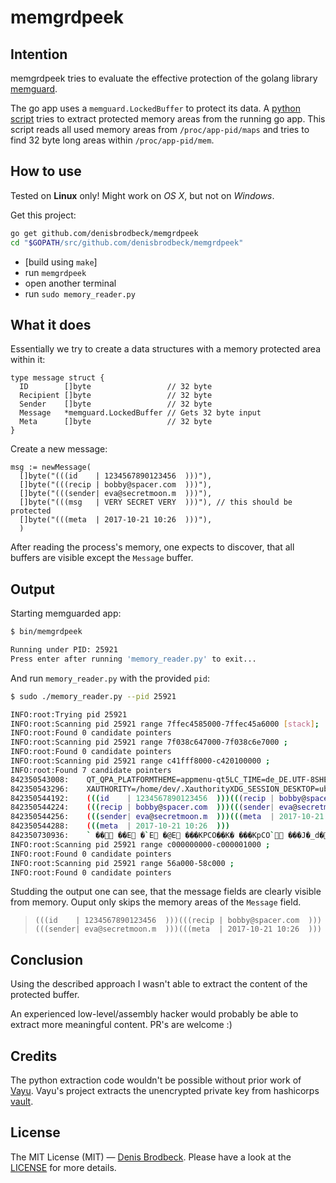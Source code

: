 # memgrdpeek

## Intention

memgrdpeek tries to evaluate the effective protection of the golang library [memguard](https://github.com/awnumar/memguard).

The go app uses a `memguard.LockedBuffer` to protect its data. A [python script](memory_reader.py) tries to extract protected memory areas from the running go app. This script reads all used memory areas from `/proc/app-pid/maps` and tries to find 32 byte long areas within `/proc/app-pid/mem`.

## How to use

Tested on **Linux** only! Might work on *OS X*, but not on *Windows*.

Get this project:

```bash
go get github.com/denisbrodbeck/memgrdpeek
cd "$GOPATH/src/github.com/denisbrodbeck/memgrdpeek"
```

* [build using `make`]
* run `memgrdpeek`
* open another terminal
* run `sudo memory_reader.py`

## What it does

Essentially we try to create a data structures with a memory protected area within it:

```golang
type message struct {
  ID        []byte                 // 32 byte
  Recipient []byte                 // 32 byte
  Sender    []byte                 // 32 byte
  Message   *memguard.LockedBuffer // Gets 32 byte input
  Meta      []byte                 // 32 byte
}
```

Create a new message:

```golang
msg := newMessage(
  []byte("(((id    | 1234567890123456  )))"),
  []byte("(((recip | bobby@spacer.com  )))"),
  []byte("(((sender| eva@secretmoon.m  )))"),
  []byte("(((msg   | VERY SECRET VERY  )))"), // this should be protected
  []byte("(((meta  | 2017-10-21 10:26  )))"),
  )
```

After reading the process's memory, one expects to discover, that all buffers are visible except the `Message` buffer.

## Output

Starting memguarded app:

```bash
$ bin/memgrdpeek

Running under PID: 25921
Press enter after running 'memory_reader.py' to exit...

```

And run `memory_reader.py` with the provided `pid`:

```bash
$ sudo ./memory_reader.py --pid 25921

INFO:root:Trying pid 25921
INFO:root:Scanning pid 25921 range 7ffec4585000-7ffec45a6000 [stack];
INFO:root:Found 0 candidate pointers
INFO:root:Scanning pid 25921 range 7f038c647000-7f038c6e7000 ;
INFO:root:Found 0 candidate pointers
INFO:root:Scanning pid 25921 range c41fff8000-c420100000 ;
INFO:root:Found 7 candidate pointers
842350543008:    QT_QPA_PLATFORMTHEME=appmenu-qt5LC_TIME=de_DE.UTF-8SHELL=/usr/bin/zshLC_NUMERIC=de_DE.UTF-8LC_PAPER=de_DE.UTF-8
842350543296:    XAUTHORITY=/home/dev/.XauthorityXDG_SESSION_DESKTOP=ubuntuGDMSESSION=ubuntuUPSTART_EVENTS=xsession startedLC_MEASUREMENT=de_DE.UTF-8
842350544192:    (((id    | 1234567890123456  )))(((recip | bobby@spacer.com  )))(((sender| eva@secretmoon.m  )))(((meta  | 2017-10-21 10:26  )))
842350544224:    (((recip | bobby@spacer.com  )))(((sender| eva@secretmoon.m  )))(((meta  | 2017-10-21 10:26  )))
842350544256:    (((sender| eva@secretmoon.m  )))(((meta  | 2017-10-21 10:26  )))
842350544288:    (((meta  | 2017-10-21 10:26  )))
842350730936:    ` �� ��E �`E �@E ���KPCO��K� ���KpCO` ���J�_d� ��K
INFO:root:Scanning pid 25921 range c000000000-c000001000 ;
INFO:root:Found 0 candidate pointers
INFO:root:Scanning pid 25921 range 56a000-58c000 ;
INFO:root:Found 0 candidate pointers
```

Studding the output one can see, that the message fields are clearly visible from memory. Ouput only skips the memory areas of the `Message` field.

> `(((id    | 1234567890123456  )))(((recip | bobby@spacer.com  )))(((sender| eva@secretmoon.m  )))(((meta  | 2017-10-21 10:26  )))`

## Conclusion

Using the described approach I wasn't able to extract the content of the protected buffer.

An experienced low-level/assembly hacker would probably be able to extract more meaningful content. PR's are welcome :)

## Credits

The python extraction code wouldn't be possible without prior work of [Vayu](github.com/Vayu/vault_recover). Vayu's project extracts the unencrypted private key from hashicorps [vault](https://github.com/hashicorp/vault).

## License

The MIT License (MIT) — [Denis Brodbeck](https://github.com/denisbrodbeck). Please have a look at the [LICENSE](LICENSE.md) for more details.
